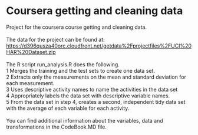 # Coursera getting and cleaning data <br />
Project for the coursera course getting and cleaning data. <br />
<br />
The data for the project can be found at:<br />
https://d396qusza40orc.cloudfront.net/getdata%2Fprojectfiles%2FUCI%20HAR%20Dataset.zip<br />
<br />
The R script run_analysis.R does the following.<br />
1 Merges the training and the test sets to create one data set.<br />
2 Extracts only the measurements on the mean and standard deviation for each measurement.<br />
3 Uses descriptive activity names to name the activities in the data set<br />
4 Appropriately labels the data set with descriptive variable names.<br />
5 From the data set in step 4, creates a second, independent tidy data set with the average of each variable for each activity.<br />
<br />
You can find additional information about the variables, data and transformations in the CodeBook.MD file.<br />
